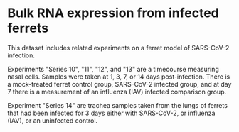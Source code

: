 # Bulk RNA expression from infected ferrets

This dataset includes related experiments on a ferret model of SARS-CoV-2 infection.

Experiments "Series 10", "11", "12", and "13" are a timecourse measuring nasal cells. Samples
were taken at 1, 3, 7, or 14 days post-infection. There is a mock-treated ferret control group, 
SARS-CoV-2 infected group, and at day 7 there is a measurement of an influenza (IAV) infected 
comparison group.

Experiment "Series 14" are trachea samples taken from the lungs of ferrets that had been infected
for 3 days either with SARS-CoV-2, or influenza (IAV), or an uninfected control.
